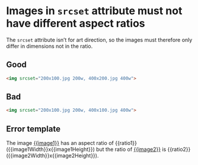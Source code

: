 # Images in `srcset` attribute must not have different aspect ratios

The `srcset` attribute isn’t for art direction, so the images must therefore only differ in dimensions not in the ratio.

## Good

```html
<img srcset="200x100.jpg 200w, 400x200.jpg 400w">
```

## Bad

```html
<img srcset="200x100.jpg 200w, 400x100.jpg 400w">
```

## Error template

The image [{{image1}}]({{image1Url}}) has an aspect ratio of {{ratio1}} ({{image1Width}}x{{image1Height}}) but the ratio of [{{image2}}]({{image2Url}}) is {{ratio2}} ({{image2Width}}x{{image2Height}}).
